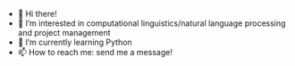 - 👋 Hi there!
- 👀 I’m interested in computational linguistics/natural language processing and project management
- 🌱 I’m currently learning Python
- 📫 How to reach me: send me a message!

<!---
mcserodio/mcserodio is a ✨ special ✨ repository because its `README.md` (this file) appears on your GitHub profile.
You can click the Preview link to take a look at your changes.
--->
